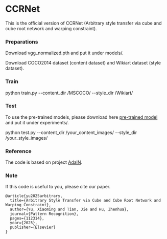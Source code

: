 # CCRNet

This is the official version of CCRNet (Arbitrary style transfer via cube and cube root network and warping constraint).

### Preparations

Download vgg_normalized.pth and put it under models/.

Download COCO2014 dataset (content dataset) and Wikiart dataset (style dataset).

### Train

python train.py --content_dir /MSCOCO/ --style_dir /Wikiart/

### Test

To use the pre-trained models, please download here [pre-trained model](https://drive.google.com/drive/folders/1R4413DU-8-6DNoKJqj9pVeTyzrYE_yXi?usp=sharing) and put it under experiments/.

python test.py --content_dir /your_content_images/ --style_dir /your_style_images/

### Reference

The code is based on project [AdaIN](https://github.com/naoto0804/pytorch-AdaIN).

### Note

If this code is useful to you, please cite our paper.

```
@article{yu2025arbitrary,
  title={Arbitrary Style Transfer via Cube and Cube Root Network and Warping Constraint},
  author={Yu, Xiaoming and Tian, Jie and Hu, Zhenhua},
  journal={Pattern Recognition},
  pages={112314},
  year={2025},
  publisher={Elsevier}
}
```
